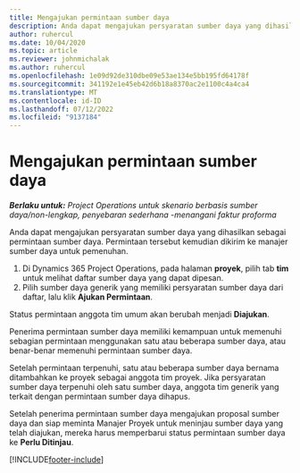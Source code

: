 ```yaml
---
title: Mengajukan permintaan sumber daya
description: Anda dapat mengajukan persyaratan sumber daya yang dihasilkan sebagai permintaan sumber daya. Permintaan tersebut kemudian dikirim ke manajer sumber daya untuk pemenuhan.
author: ruhercul
ms.date: 10/04/2020
ms.topic: article
ms.reviewer: johnmichalak
ms.author: ruhercul
ms.openlocfilehash: 1e09d92de310dbe09e53ae134e5bb195fd64178f
ms.sourcegitcommit: 341192e1e45eb42d6b18a8370ac2e1100c4a4ca4
ms.translationtype: MT
ms.contentlocale: id-ID
ms.lasthandoff: 07/12/2022
ms.locfileid: "9137184"
---
```

# <a name="submit-a-resource-request"></a>Mengajukan permintaan sumber daya

_**Berlaku untuk:** Project Operations untuk skenario berbasis sumber daya/non-lengkap, penyebaran sederhana -menangani faktur proforma_

Anda dapat mengajukan persyaratan sumber daya yang dihasilkan sebagai permintaan sumber daya. Permintaan tersebut kemudian dikirim ke manajer sumber daya untuk pemenuhan.

1. Di Dynamics 365 Project Operations, pada halaman **proyek**, pilih tab **tim** untuk melihat daftar sumber daya yang dapat dipesan. 
2. Pilih sumber daya generik yang memiliki persyaratan sumber daya dari daftar, lalu klik **Ajukan Permintaan**.

Status permintaan anggota tim umum akan berubah menjadi **Diajukan**.

Penerima permintaan sumber daya memiliki kemampuan untuk memenuhi sebagian permintaan menggunakan satu atau beberapa sumber daya, atau benar-benar memenuhi permintaan sumber daya.

Setelah permintaan terpenuhi, satu atau beberapa sumber daya bernama ditambahkan ke proyek sebagai anggota tim proyek. Jika persyaratan sumber daya terpenuhi oleh satu sumber daya, anggota tim generik yang terkait dengan permintaan sumber daya dihapus. 

Setelah penerima permintaan sumber daya mengajukan proposal sumber daya dan siap meminta Manajer Proyek untuk meninjau sumber daya yang telah diajukan, mereka harus memperbarui status permintaan sumber daya ke **Perlu Ditinjau**.


[!INCLUDE[footer-include](../includes/footer-banner.md)]
